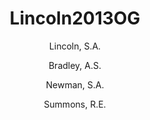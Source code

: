 ---
title: Lincoln2013OG
author: 
	- Lincoln, S.A. 
	- Bradley, A.S. 
	- Newman, S.A. 
	- Summons, R.E. 
pubtitle:  "Archaeal and bacterial glycerol dialkyl glycerol tetraether lipids in chimneys of the Lost City Hydrothermal Field"
journal: Organic Geochemistry 
volume: 60 
pages: 45-53 
year: 2013
category: publication
---